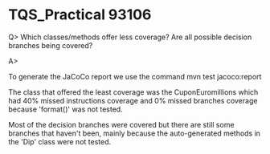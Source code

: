 # TQS_Practical 93106

Q> Which classes/methods offer less coverage? Are all possible decision branches being covered?

A> 

To generate the JaCoCo report we use the command mvn test jacoco:report

The class that offered the least coverage was the CuponEuromillions which had 40% missed instructions coverage and 0% missed branches coverage because 'format()' was not tested.

Most of the decision branches were covered but there are still some branches that haven't been, mainly because the auto-generated methods in the 'Dip' class were not tested.
